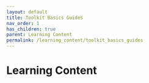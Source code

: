 ```yaml
---
layout: default
title: Toolkit Basics Guides
nav_order: 1
has_children: true
parent: Learning Content
permalink: /learning_content/toolkit_basics_guides
---
```


# Learning Content
